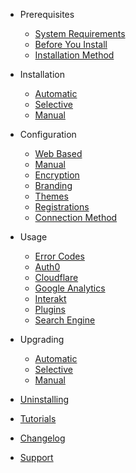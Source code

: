 * Prerequisites

  * [System Requirements](requirements.md)
  * [Before You Install](before.md)
  * [Installation Method](install-method.md)

* Installation

  * [Automatic](auto-install.md)
  * [Selective](select-install.md)
  * [Manual](manual-install.md)
  
* Configuration

  * [Web Based](web-config.md)
  * [Manual](manual-config.md)
  * [Encryption](encryption.md)
  * [Branding](branding.md)
  * [Themes](themes.md)
  * [Registrations](registrations.md)
  * [Connection Method](connection-method.md)

* Usage

  * [Error Codes](errors.md)
  * [Auth0](auth.md)
  * [Cloudflare](cloudflare.md)
  * [Google Analytics](ga.md)
  * [Interakt](interakt.md)
  * [Plugins](plugins.md)
  * [Search Engine](search-engine.md)

* Upgrading

  * [Automatic](auto-upgrade.md)
  * [Selective](select-upgrade.md)
  * [Manual](manual-upgrade.md)

* [Uninstalling](uninstall.md)
* [Tutorials](tutorials.md)
* [Changelog](changelog.md)
* [Support](support.md)
